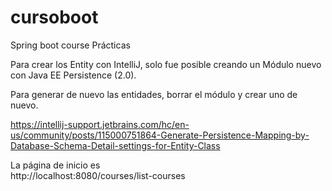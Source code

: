 # cursoboot
Spring boot course
Prácticas

Para crear los Entity con IntelliJ, solo fue posible creando un Módulo nuevo
con Java EE Persistence (2.0).

Para generar de nuevo las entidades, borrar el módulo y crear uno de nuevo.

https://intellij-support.jetbrains.com/hc/en-us/community/posts/115000751864-Generate-Persistence-Mapping-by-Database-Schema-Detail-settings-for-Entity-Class

La página de inicio es  
http://localhost:8080/courses/list-courses